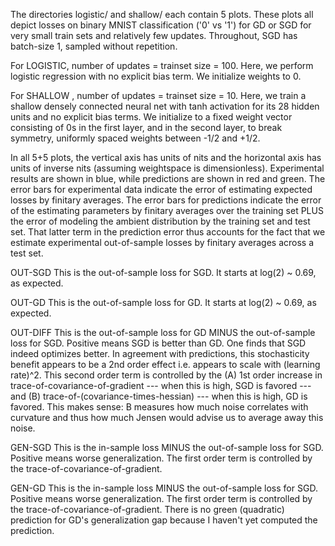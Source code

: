 The directories logistic/ and shallow/ each contain 5 plots.  These plots all depict losses on binary MNIST
classification ('0' vs '1') for GD or SGD for very small train sets and relatively few updates.  Throughout, SGD has
batch-size 1, sampled without repetition. 

For LOGISTIC, number of updates = trainset size = 100.
    Here, we perform logistic regression with no explicit bias term.  We initialize weights to 0. 

For SHALLOW , number of updates = trainset size = 10.
    Here, we train a shallow densely connected neural net with tanh activation for its 28 hidden units
    and no explicit bias terms.  We initialize to a fixed weight vector consisting of 0s in the first layer, and in 
    the second layer, to break symmetry, uniformly spaced weights between -1/2 and +1/2. 

In all 5+5 plots, the vertical axis has units of nits and the horizontal axis has units of inverse nits (assuming
weightspace is dimensionless).  Experimental results are shown in blue, while predictions are shown in red and green.
The error bars for experimental data indicate the error of estimating expected losses by finitary averages.
The error bars for predictions indicate the error of the estimating parameters by finitary averages over the training
set PLUS the error of modeling the ambient distribution by the training set and test set. 
That latter term in the prediction error thus accounts for the fact that we estimate experimental out-of-sample losses
by finitary averages across a test set.

OUT-SGD
    This is the out-of-sample loss for SGD.  It starts at log(2) ~ 0.69, as expected. 

OUT-GD
    This is the out-of-sample loss for GD.  It starts at log(2) ~ 0.69, as expected.

OUT-DIFF
    This is the out-of-sample loss for GD MINUS the out-of-sample loss for SGD.  Positive means SGD is better than GD.
    One finds that SGD indeed optimizes better.  In agreement with predictions, this stochasticity benefit appears to
    be a 2nd order effect i.e. appears to scale with (learning rate)^2.  This second order term is controlled by the
        (A) 1st order increase in trace-of-covariance-of-gradient --- when this is high, SGD is favored --- and
        (B) trace-of-(covariance-times-hessian) --- when this is high, GD is favored.
    This makes sense: B measures how much noise correlates with curvature and thus how much Jensen would advise us to
    average away this noise. 

GEN-SGD
    This is the in-sample loss MINUS the out-of-sample loss for SGD.  Positive means worse generalization.
    The first order term is controlled by the trace-of-covariance-of-gradient.

GEN-GD
    This is the in-sample loss MINUS the out-of-sample loss for SGD.  Positive means worse generalization.
    The first order term is controlled by the trace-of-covariance-of-gradient.
    There is no green (quadratic) prediction for GD's generalization gap because I haven't yet computed the prediction. 
